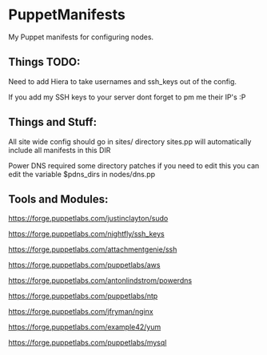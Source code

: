 # PuppetManifests
My Puppet manifests for configuring nodes.


Things TODO:
-------------
Need to add Hiera to take usernames and ssh_keys out of the config.

If you add my SSH keys to your server dont forget to pm me their IP's :P


Things and Stuff:
-----------------
All site wide config should go in sites/ directory sites.pp will automatically include all manifests in this DIR

Power DNS required some directory patches if you need to edit this you can edit the variable $pdns_dirs in nodes/dns.pp


Tools and Modules:
------------------
https://forge.puppetlabs.com/justinclayton/sudo

https://forge.puppetlabs.com/nightfly/ssh_keys

https://forge.puppetlabs.com/attachmentgenie/ssh

https://forge.puppetlabs.com/puppetlabs/aws

https://forge.puppetlabs.com/antonlindstrom/powerdns

https://forge.puppetlabs.com/puppetlabs/ntp

https://forge.puppetlabs.com/jfryman/nginx

https://forge.puppetlabs.com/example42/yum

https://forge.puppetlabs.com/puppetlabs/mysql
